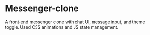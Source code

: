 # Messenger-clone
A front-end messenger clone with chat UI, message input, and theme toggle. Used CSS animations and JS state management.
